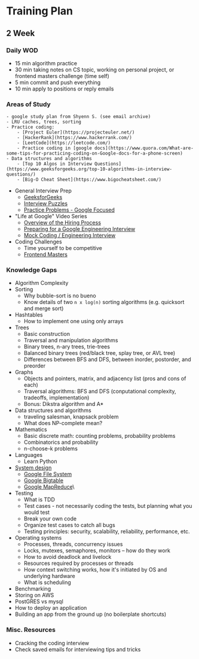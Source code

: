 # Training Plan 

## 2 Week 

### Daily WOD
- 15 min algorithm practice 
- 30 min taking notes on CS topic, working on personal project, or frontend masters challenge (time self) 
- 5 min commit and push everything 
- 10 min apply to positions or reply emails 

### Areas of Study 
	- google study plan from Shyenn S. (see email archive) 
	- LRU caches, trees, sorting 
	- Practice coding: 
		- [Project Euler](https://projecteuler.net/)
		- [HackerRank](https://www.hackerrank.com/)
		- [LeetCode](https://leetcode.com/)
		- Practice coding in [google docs](https://www.quora.com/What-are-some-tips-for-practicing-coding-on-Google-docs-for-a-phone-screen)
	- Data structures and algorithms 
		- [Top 10 Algos in Interview Questions](https://www.geeksforgeeks.org/top-10-algorithms-in-interview-questions/)
		- [Big-O Cheat Sheet](https://www.bigocheatsheet.com/)
  - General Interview Prep
    - [GeeksforGeeks](https://www.geeksforgeeks.org/)
    - [Interview Puzzles](https://www.geeksforgeeks.org/category/puzzles/)
    - [Practice Problems - Google Focused](https://practice.geeksforgeeks.org/explore?page=1&company[]=Google&sortBy=submissions)
  - "Life at Google" Video Series 
    - [Overview of the Hiring Process](https://www.youtube.com/watch?v=k-baHBzWe4k)
    - [Preparing for a Google Engineering Interview](https://www.youtube.com/watch?v=ko-KkSmp-Lk)
    - [Mock Coding / Engineering Interview](https://www.youtube.com/watch?v=XKu_SEDAykw&t=652s)
  - Coding Challenges 
    - Time yourself to be competitive 
    - [Frontend Masters](https://frontendmasters.com/)

### Knowledge Gaps 
- Algorithm Complexity 
- Sorting 
  - Why bubble-sort is no bueno 
  - Know details of two `n x log(n)` sorting algorithms (e.g. quicksort and merge sort)
- Hashtables 
  - How to implement one using only arrays 
- Trees 
  - Basic construction 
  - Traversal and manipulation algorithms 
  - Binary trees, n-ary trees, trie-trees 
  - Balanced binary trees (red/black tree, splay tree, or AVL tree)
  - Differences between BFS and DFS, between inorder, postorder, and preorder
- Graphs 
  - Objects and pointers, matrix, and adjacency list (pros and cons of each)
  - Traversal algorithms: BFS and DFS (conputational complexity, tradeoffs, implementation)
  - Bonus: Dikstra algorithm and A*
- Data structures and algorithms
  - traveling salesman, knapsack problem
  - What does NP-complete mean? 
- Mathematics 
  - Basic discrete math: counting problems, probability problems 
  - Combinatorics and probability 
  - n-choose-k problems 
- Languages 
  - Learn Python 
- [System design](http://research.google.com/pubs/DistributedSystemsandParallelComputing.html)
  - [Google File System](http://research.google.com/archive/gfs.html)
  - [Google Bigtable](http://research.google.com/archive/bigtable.html)
  - [Google MapReduce](http://research.google.com/archive/mapreduce.html)\
- Testing 
  - What is TDD 
  - Test cases - not necessarily coding the tests, but planning what you would test 
  - Break your own code 
  - Organize test cases to catch all bugs 
  - Testing principles: security, scalability, reliability, performance, etc.
- Operating systems 
  - Processes, threads, concurrency issues 
  - Locks, mutexes, semaphores, monitors – how do they work 
  - How to avoid deadlock and livelock 
  - Resources required by processes or threads 
  - How context switching works, how it's initiated by OS and underlying hardware 
  - What is scheduling 
- Benchmarking 
- Storing on AWS 
- PostGRES vs mysql 
- How to deploy an application 
- Building an app from the ground up (no boilerplate shortcuts)

### Misc. Resources 
- Cracking the coding interview 
- Check saved emails for interviewing tips and tricks 